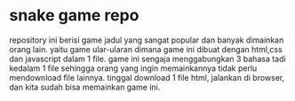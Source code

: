 # snake game repo

repository ini berisi game jadul yang sangat popular dan banyak dimainkan orang lain. yaitu game ular-ularan dimana game ini dibuat dengan html,css dan javascript dalam 1 file.
game ini sengaja menggabungkan 3 bahasa tadi kedalam 1 file sehingga orang yang ingin memainkannya tidak perlu mendownload file lainnya.
tinggal download 1 file html, jalankan di browser, dan kita sudah bisa memainkan game ini. 
